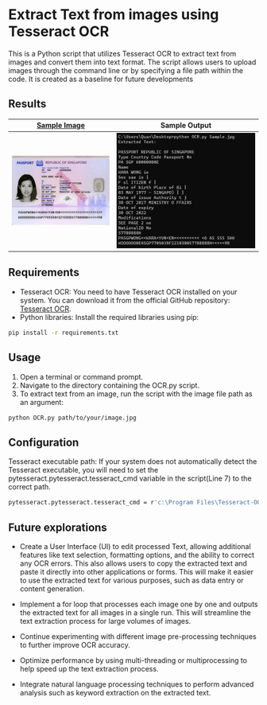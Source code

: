 # Extract Text from images using Tesseract OCR
This is a Python script that utilizes Tesseract OCR to extract text from images and convert them into text format. The script allows users to upload images through the command line or by specifying a file path within the code. It is created as a baseline for future developments

## Results
| [Sample Image](https://en.wikipedia.org/wiki/File:Biodata_page_of_Singapore_Passport.jpg)                              | Sample Output                              |
| ------------------------------------------ | ------------------------------------------ |
| ![Sample Image](Images/Sample.jpg)   | ![Sample Output](Images/Output.png)     |



## Requirements
- Tesseract OCR: You need to have Tesseract OCR installed on your system. You can download it from the official GitHub repository: [Tesseract OCR](https://github.com/tesseract-ocr/tesseract).
- Python libraries: Install the required libraries using pip:
 ```bash
pip install -r requirements.txt
```
## Usage
1. Open a terminal or command prompt.
2. Navigate to the directory containing the OCR.py script.
3. To extract text from an image, run the script with the image file path as an argument:
```bash
python OCR.py path/to/your/image.jpg
```


## Configuration
Tesseract executable path: If your system does not automatically detect the Tesseract executable, you will need to set the pytesseract.pytesseract.tesseract_cmd variable in the script(Line 7) to the correct path.
```bash
pytesseract.pytesseract.tesseract_cmd = r'c:\Program Files\Tesseract-OCR\tesseract.exe'
```

## Future explorations
 - Create a User Interface (UI) to edit processed Text, allowing additional features like text selection, formatting options, and the ability to correct any OCR errors. This also allows users to copy the extracted text and paste it directly into other applications or forms. This will make it easier to use the extracted text for various purposes, such as data entry or content generation.
 
 - Implement a for loop that processes each image one by one and outputs the extracted text for all images in a single run. This will streamline the text extraction process for large volumes of images.
 - Continue experimenting with different image pre-processing techniques to further improve OCR accuracy.
 - Optimize performance by using multi-threading or multiprocessing to help speed up the text extraction process.
 - Integrate natural language processing techniques to perform advanced analysis such as keyword extraction on the extracted text. 


